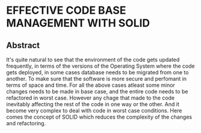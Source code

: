 # EFFECTIVE CODE BASE MANAGEMENT WITH SOLID
## Abstract
It's quite natural to see that the environment of the code gets updated frequently, in terms of the versions of the Operating System where the code gets deployed, in some cases database needs to be migrated from one to another. To make sure that the software is more secure and perfomant in terms of space and time. For all the above cases atleast some minor changes needs to be made in base case, and the entire code needs to be refactored in worst case. However any chage that made to the code inevitably affecting the rest of the code in one way or the other. And it become very complex to deal with code in worst case conditions. Here comes the concept of SOLID which reduces the complexity of the changes and refactoring.